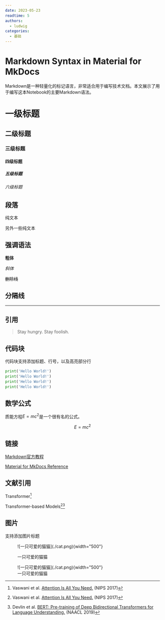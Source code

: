 ```yaml
---
date: 2023-05-23
readtime: 5
authors:
  - ludwig
categories:
  - 基础
---
```


# Markdown Syntax in Material for MkDocs

Markdown是一种轻量化的标记语言，非常适合用于编写技术文档。本文展示了用于编写这本Notebook的主要Markdown语法。

<!-- more -->

# 一级标题

## 二级标题

### 三级标题

#### 四级标题

##### 五级标题

###### 六级标题

## 段落

纯文本

另外一些纯文本

## 强调语法

**粗体**

*斜体*

~~删除线~~

## 分隔线

---

## 引用

> Stay hungry. Stay foolish.

## 代码块

代码块支持添加标题、行号，以及高亮部分行

```python title="hello_world.py" linenums="1" hl_lines="2-3"
print('Hello World!')
print('Hello World!')
print('Hello World!')
print('Hello World!')
```

## 数学公式

质能方程$E=mc^2$是一个很有名的公式。

$$
E=mc^2
$$

## 链接

[Markdown官方教程](https://markdown.com.cn)

[Material for MkDocs Reference](https://squidfunk.github.io/mkdocs-material/reference/)

## 文献引用

Transformer[^attention]

Transformer-based Models[^attention][^bert]

## 图片

支持添加图片标题

<figure markdown>
  ![一只可爱的猫猫](./cat.png){width="500"}

  一只可爱的猫猫
</figure>

<figure markdown>
  ![一只可爱的猫猫](./cat.png){width="500"}
  <figcaption>一只可爱的猫猫</figcaption>
</figure>




[^attention]: Vaswani et al. [Attention Is All You Need.](https://proceedings.neurips.cc/paper_files/paper/2017/file/3f5ee243547dee91fbd053c1c4a845aa-Paper.pdf) (NIPS 2017)

[^bert]: Devlin et al. [BERT: Pre-training of Deep Bidirectional Transformers for Language Understanding.](https://aclanthology.org/N19-1423.pdf) (NAACL 2019)
